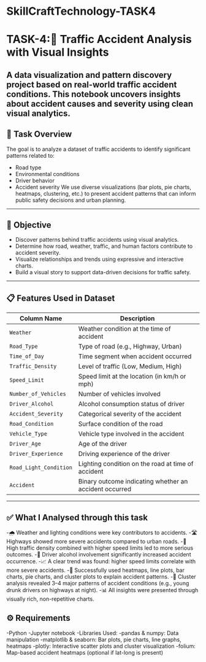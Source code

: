 # SkillCraftTechnology-TASK4
# TASK-4:🚦 Traffic Accident Analysis with Visual Insights
A data visualization and pattern discovery project based on real-world traffic accident conditions. This notebook uncovers insights about accident causes and severity using clean visual analytics.
---
## 📝 Task Overview
The goal is to analyze a dataset of traffic accidents to identify significant patterns related to:
- Road type
- Environmental conditions
- Driver behavior
- Accident severity
We use diverse visualizations (bar plots, pie charts, heatmaps, clustering, etc.) to present accident patterns that can inform public safety decisions and urban planning.
---
## 🎯 Objective
- Discover patterns behind traffic accidents using visual analytics.
- Determine how road, weather, traffic, and human factors contribute to accident severity.
- Visualize relationships and trends using expressive and interactive charts.
- Build a visual story to support data-driven decisions for traffic safety.
---
## 📋 Features Used in Dataset
| Column Name              | Description                                          |
|--------------------------|------------------------------------------------------|
| `Weather`                | Weather condition at the time of accident            |
| `Road_Type`              | Type of road (e.g., Highway, Urban)                  |
| `Time_of_Day`            | Time segment when accident occurred                  |
| `Traffic_Density`        | Level of traffic (Low, Medium, High)                 |
| `Speed_Limit`            | Speed limit at the location (in km/h or mph)         |
| `Number_of_Vehicles`     | Number of vehicles involved                          |
| `Driver_Alcohol`         | Alcohol consumption status of driver                 |
| `Accident_Severity`      | Categorical severity of the accident                 |
| `Road_Condition`         | Surface condition of the road                        |
| `Vehicle_Type`           | Vehicle type involved in the accident                |
| `Driver_Age`             | Age of the driver                                    |
| `Driver_Experience`      | Driving experience of the driver                     |
| `Road_Light_Condition`   | Lighting condition on the road at time of accident   |
| `Accident`               | Binary outcome indicating whether an accident occurred |
---
## ✅  What I Analysed through this task 
-🌧️ Weather and lighting conditions were key contributors to accidents.
-🛣️ Highways showed more severe accidents compared to urban roads.
-🚦 High traffic density combined with higher speed limits led to more serious outcomes.
-🚗 Driver alcohol involvement significantly increased accident occurrence.
-📈 A clear trend was found: higher speed limits correlate with more severe accidents.
-🎨 Successfully used heatmaps, line plots, bar charts, pie charts, and cluster plots to explain accident patterns.
-🤖 Cluster analysis revealed 3–4 major patterns of accident conditions (e.g., young drunk drivers on highways at night).
-📊 All insights were presented through visually rich, non-repetitive charts.

## ⚙️ Requirements
-Python
-Jupyter notebook
-Libraries Used:
-pandas & numpy: Data manipulation
-matplotlib & seaborn: Bar plots, pie charts, line graphs, heatmaps
-plotly: Interactive scatter plots and cluster visualization
-folium: Map-based accident heatmaps (optional if lat-long is present)
